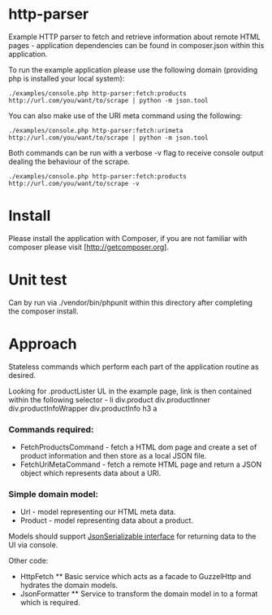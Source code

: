 # http-parser
Example HTTP parser to fetch and retrieve information about remote HTML pages - application dependencies can be found in composer.json within this application.

To run the example application please use the following domain (providing php is installed your local system):

`./examples/console.php http-parser:fetch:products http://url.com/you/want/to/scrape | python -m json.tool`

You can also make use of the URI meta command using the following:

`./examples/console.php http-parser:fetch:urimeta http://url.com/you/want/to/scrape | python -m json.tool`

Both commands can be run with a verbose -v flag to receive console output dealing the behaviour of the scrape.

`./examples/console.php http-parser:fetch:products http://url.com/you/want/to/scrape -v`

# Install

Please install the application with Composer, if you are not familiar with composer please visit [http://getcomposer.org].

# Unit test

Can by run via ./vendor/bin/phpunit within this directory after completing the composer install.

# Approach

Stateless commands which perform each part of the application routine as desired.

Looking for .productLister UL in the example page, link is then contained within the following selector - li div.product div.productInner div.productInfoWrapper div.productInfo h3 a

### Commands required:

* FetchProductsCommand - fetch a HTML dom page and create a set of product information and then store as a local JSON file.
* FetchUriMetaCommand - fetch a remote HTML page and return a JSON object which represents data about a URI.

### Simple domain model:

* Url - model representing our HTML meta data.
* Product - model representing data about a product.

Models should support [JsonSerializable interface](http://php.net/manual/en/class.jsonserializable.php) for returning data to the UI via console.

Other code:

* HttpFetch
** Basic service which acts as a facade to GuzzelHttp and hydrates the domain models.
* JsonFormatter
** Service to transform the domain model in to a format which is required.
